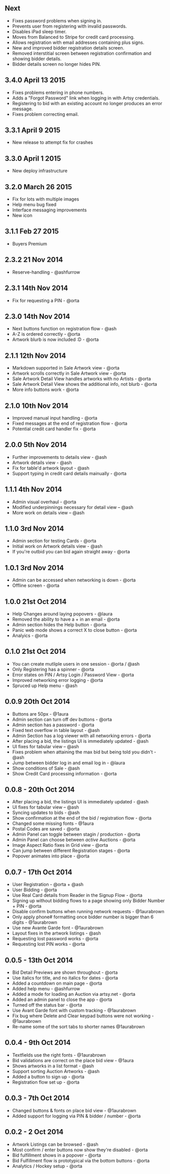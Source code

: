 ## Next
* Fixes password problems when signing in.
* Prevents user from registering with invalid passwords.
* Disables iPad sleep timer.
* Moves from Balanced to Stripe for credit card processing.
* Allows registration with email addresses containing plus signs.
* New and improved bidder registration details screen.
* Removed interstitial screen between registration confirmation and showing bidder details.
* Bidder details screen no longer hides PIN.

## 3.4.0 April 13 2015
* Fixes problems entering in phone numbers.
* Adds a "Forgot Password" link when logging in with Artsy credentials.
* Registering to bid with an existing account no longer produces an error message.
* Fixes problem correcting email.

## 3.3.1 April 9 2015
* New release to attempt fix for crashes

## 3.3.0 April 1 2015
* New deploy infrastructure

## 3.2.0 March 26 2015
* Fix for lots with multiple images
* Help menu bug fixed
* Interface messaging improvements
* New icon

## 3.1.1 Feb 27 2015
* Buyers Premium

## 2.3.2 21 Nov 2014
* Reserve-handling - @ashfurrow

## 2.3.1 14th Nov 2014
* Fix for requesting a PIN - @orta

## 2.3.0 14th Nov 2014

* Next buttons function on registration flow - @ash
* A-Z is ordered correctly - @orta
* Artwork blurb is now included :D - @orta

## 2.1.1 12th Nov 2014

* Markdown supported in Sale Artwork view - @orta
* Artwork scrolls correctly in Sale Artwork view - @orta
* Sale Artwork Detail View handles artworks with no Artists - @orta
* Sale Artwork Detail View shows the additional info, not blurb - @orta
* More info buttons work - @orta

## 2.1.0 10th Nov 2014

* Improved manual input handling - @orta
* Fixed messages at the end of registration flow - @orta
* Potential credit card handler fix - @orta

## 2.0.0 5th Nov 2014

* Further improvements to details view - @ash
* Artwork details view - @ash
* Fix for table'd artwork layout - @ash
* Support typing in credit card details mainually - @orta

## 1.1.1 4th Nov 2014

* Admin visual overhaul - @orta
* Modified underpinnings necessary for detail view – @ash
* More work on details view – @ash

## 1.1.0 3rd Nov 2014

* Admin section for testing Cards - @orta
* Initial work on Artwork details view - @ash
* If you're outbid you can bid again straight away - @orta

## 1.0.1 3rd Nov 2014

* Admin can be accessed when networking is down - @orta
* Offline screen - @orta

## 1.0.0 21st Oct 2014

* Help Changes around laying popovers - @laura
* Removed the ability to have a + in an email - @orta
* Admin section hides the Help button - @orta
* Panic web mode shows a correct X to close button - @orta
* Analyics - @orta

## 0.1.0 21st Oct 2014

* You can create mutliple users in one session - @orta / @ash
* Only Registering has a spinner - @orta
* Error states on PIN / Artsy Login / Password View  - @orta
* Improved networking error logging - @orta
* Spruced up Help menu - @ash

## 0.0.9 20th Oct 2014

* Buttons are 50px - @1aura
* Admin section can turn off dev buttons - @orta
* Admin section has a password - @orta
* Fixed text overflow in table layout - @ash
* Admin Section has a log viewer with all networking errors - @orta
* After placing a bid, the listings UI is immediately updated - @ash
* UI fixes for tabular view – @ash
* Fixes problem when attaining the max bid but being told you didn't - @ash
* Jump between bidder log in and email log in - @laura
* Show conditions of Sale - @ash
* Show Credit Card processing information - @orta

## 0.0.8 - 20th Oct 2014

* After placing a bid, the listings UI is immediately updated - @ash
* UI fixes for tabular view – @ash
* Syncing updates to bids - @ash
* Show confirmation at the end of the bid / registration flow - @orta
* Changed some missing fonts - @1aura
* Postal Codes are saved - @orta
* Admin Panel can toggle between stagin / production - @orta
* Admin Panel can choose between _active_ Auctions - @orta
* Image Aspect Ratio fixes in Grid view - @orta
* Can jump between different Registration stages - @orta
* Popover animates into place - @orta


## 0.0.7 - 17th Oct 2014

* User Registration - @orta + @ash
* User Bidding - @orta
* Use Real Card details from Reader in the Signup Flow - @orta
* Signing up without bidding flows to a page showing only Bidder Number + PIN - @orta
* Disable confirm buttons when running network requests - @1aurabrown
* Only apply phone# formatting once bidder number is bigger than 6 digits - @1aurabrown
* Use new Avante Garde font - @1aurabrown
* Layout fixes in the artwork listings - @ash
* Requesting lost password works - @orta
* Requesting lost PIN works - @orta

## 0.0.5 - 13th Oct 2014

* Bid Detail Previews are shown throughout - @orta
* Use italics for title, and no italics for dates - @orta
* Added a countdown on main page - @orta
* Added help menu - @ashfurrow
* Added a mode for loading an Auction via artsy.net - @orta
* Added an admin panel to close the app - @orta
* Turned off the status bar - @orta
* Use Avant Garde font with custom tracking - @1aurabrown
* Fix bug where Delete and Clear keypad buttons were not working - @1aurabrown
* Re-name some of the sort tabs to shorter names @1aurabrown

## 0.0.4 - 9th Oct 2014

* Textfields use the right fonts - @1aurabrown
* Bid validations are correct on the place bid view - @1aura
* Shows artworks in a list format - @ash
* Support sorting Auction Artworks - @ash
* Added a button to sign up - @orta
* Registration flow set up - @orta

## 0.0.3 - 7th Oct 2014

* Changed buttons & fonts on place bid view - @1aurabrown
* Added support for logging via PIN & bidder / number - @orta

## 0.0.2 - 2 Oct 2014

* Artwork Listings can be browsed - @ash
* Most confirm / enter buttons now show they're disabled - @orta
* Bid fulfillment shows in a popover - @orta
* Bid Fulfillment flow is prototypical via the bottom buttons - @orta
* Analytics / Hockey setup - @orta
